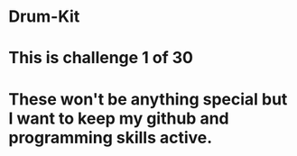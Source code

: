# Drum-Kit

# This is challenge 1 of 30 

# These won't be anything special but I want to keep my github and programming skills active.
  
